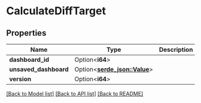 # CalculateDiffTarget

## Properties

Name | Type | Description | Notes
------------ | ------------- | ------------- | -------------
**dashboard_id** | Option<**i64**> |  | [optional]
**unsaved_dashboard** | Option<[**serde_json::Value**](.md)> |  | [optional]
**version** | Option<**i64**> |  | [optional]

[[Back to Model list]](../README.md#documentation-for-models) [[Back to API list]](../README.md#documentation-for-api-endpoints) [[Back to README]](../README.md)


